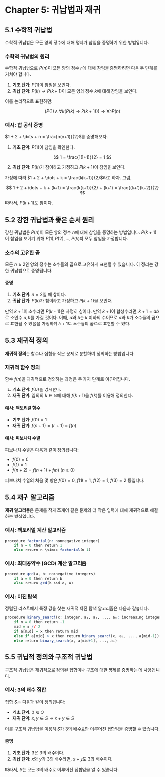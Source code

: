 # Chapter 5: 귀납법과 재귀

## 5.1 수학적 귀납법

수학적 귀납법은 모든 양의 정수에 대해 명제가 참임을 증명하기 위한 방법입니다.

### 수학적 귀납법의 원리

수학적 귀납법으로 $P(n)$이 모든 양의 정수 $n$에 대해 참임을 증명하려면 다음 두 단계를 거쳐야 합니다.

1. **기초 단계**: $P(1)$이 참임을 보인다.
2. **귀납 단계**: $P(k) \rightarrow P(k+1)$이 모든 양의 정수 $k$에 대해 참임을 보인다.

이를 논리적으로 표현하면:

$$ (P(1) \land \forall k (P(k) \rightarrow P(k+1))) \rightarrow \forall n P(n) $$

### 예시: 합 공식 증명

$1 + 2 + \dots + n = \frac{n(n+1)}{2}$를 증명해보자.

1. **기초 단계**: $P(1)$이 참임을 확인한다.

$$ 1 = \frac{1(1+1)}{2} = 1 $$

2. **귀납 단계**: $P(k)$가 참이라고 가정하고 $P(k+1)$이 참임을 보인다.

가정에 따라 $1 + 2 + \dots + k = \frac{k(k+1)}{2}$라고 하자. 그럼,

$$ 1 + 2 + \dots + k + (k+1) = \frac{k(k+1)}{2} + (k+1) = \frac{(k+1)(k+2)}{2} $$

따라서, $P(k+1)$도 참이다.

## 5.2 강한 귀납법과 좋은 순서 원리

강한 귀납법은 $P(n)$이 모든 양의 정수 $n$에 대해 참임을 증명하는 방법입니다. $P(k+1)$이 참임을 보이기 위해 $P(1), P(2), \dots, P(k)$이 모두 참임을 가정합니다.

### 소수의 고유한 곱

모든 $n \geq 2$인 양의 정수는 소수들의 곱으로 고유하게 표현될 수 있습니다. 이 정리는 강한 귀납법으로 증명됩니다.

#### 증명

1. **기초 단계**: $n = 2$일 때 참이다.
2. **귀납 단계**: $P(k)$가 참이라고 가정하고 $P(k+1)$을 보인다.

만약 $k+1$이 소수라면 $P(k+1)$은 자명히 참이다. 만약 $k+1$이 합성수라면, $k+1 = ab$로 소인수 $a, b$를 가질 것이다. 이때, $a$와 $b$는 $k$ 이하의 수이므로 $a$와 $b$가 소수들의 곱으로 표현될 수 있음을 가정하여 $k+1$도 소수들의 곱으로 표현할 수 있다.

## 5.3 재귀적 정의

**재귀적 정의**는 함수나 집합을 작은 문제로 분할하여 정의하는 방법입니다.

### 재귀적 함수 정의

함수 $f(n)$을 재귀적으로 정의하는 과정은 두 가지 단계로 이루어집니다.

1. **기초 단계**: $f(0)$을 명시한다.
2. **재귀 단계**: 임의의 $k \in \mathbb{N}$에 대해 $f(k+1)$을 $f(k)$를 이용해 정의한다.

#### 예시: 팩토리얼 함수

- **기초 단계**: $f(0) = 1$
- **재귀 단계**: $f(n+1) = (n+1) \times f(n)$

#### 예시: 피보나치 수열

피보나치 수열은 다음과 같이 정의됩니다:

- $f(0) = 0$
- $f(1) = 1$
- $f(n+2) = f(n+1) + f(n) \ (n \geq 0)$

피보나치 수열의 처음 몇 항은 $f(0) = 0$, $f(1) = 1$, $f(2) = 1$, $f(3) = 2$ 등입니다.

## 5.4 재귀 알고리즘

**재귀 알고리즘**은 문제를 작게 쪼개어 같은 문제의 더 작은 입력에 대해 재귀적으로 해결하는 방식입니다.

### 예시: 팩토리얼 계산 알고리즘

```r
procedure factorial(n: nonnegative integer)
    if n = 0 then return 1
    else return n \times factorial(n-1)
```

### 예시: 최대공약수 (GCD) 계산 알고리즘

```r
procedure gcd(a, b: nonnegative integers)
    if a = 0 then return b
    else return gcd(b mod a, a)
```

### 예시: 이진 탐색

정렬된 리스트에서 특정 값을 찾는 재귀적 이진 탐색 알고리즘은 다음과 같습니다.

```r
procedure binary_search(x: integer, a₁, a₂, ..., aₙ: increasing integers)
    if n = 0 then return -1
    mid = n // 2
    if a[mid] = x then return mid
    else if a[mid] > x then return binary_search(x, a₁, ..., a[mid-1])
    else return binary_search(x, a[mid+1], ..., aₙ)
```

## 5.5 귀납적 정의와 구조적 귀납법

구조적 귀납법은 재귀적으로 정의된 집합이나 구조에 대한 명제를 증명하는 데 사용됩니다.

### 예시: 3의 배수 집합

집합 $S$는 다음과 같이 정의됩니다:

- **기초 단계**: $3 \in S$
- **재귀 단계**: $x, y \in S \Rightarrow x + y \in S$

이를 구조적 귀납법을 이용해 $S$가 3의 배수로만 이루어진 집합임을 증명할 수 있습니다.

#### 증명

1. **기초 단계**: $3$은 3의 배수이다.
2. **귀납 단계**: $x$와 $y$가 3의 배수라면, $x + y$도 3의 배수이다.

따라서, $S$는 모든 3의 배수로 이루어진 집합임을 알 수 있습니다.
